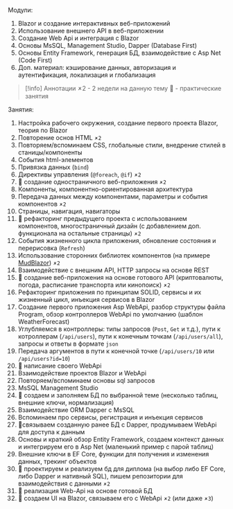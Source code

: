 Модули:
1. Blazor и создание интерактивных веб-приложений
2. Использование внешнего API в веб-приложении
3. Создание Web Api и интеграция с Blazor
4. Основы MsSQL, Management Studio, Dapper (Database First)
5. Основы Entity Framework, генерация БД, взаимодействие с Asp Net (Code First)
6. Доп. материал: кэширование данных, авторизация и аутентификация, локализация и глобализация

> [!info] Аннотации
> 🗶2 - 2 недели на данную тему
> 🌟 - практические занятия

Занятия:
1. Настройка рабочего окружения, создание первого проекта Blazor, теория по Blazor
2. Повторение основ HTML `🗶2`
3. Повторяем/вспоминаем CSS, глобальные стили, внедрение стилей в станицы/компоненты
4. События html-элементов
5. Привязка данных (`bind`)
6. Директивы управления (`@foreach`, `@if`) `🗶2`
7. 🌟 создание одностраничного веб-приложения `🗶2`
8. Компоненты, компонентно-ориентированная архитектура
9. Передача данных между компонентами, параметры и события компонентов `🗶2`
10. Страницы, навигация, навигаторы
11. 🌟 рефакторинг предыдущего проекта с использованием компонентов, многостраничный дизайн (с добавлением доп. функционала на остальные страницы) `🗶2`
12. События жизненного цикла приложения, обновление состояния и перерисовка (`Refresh`)
13. Использование сторонних библиотек компонентов (на примере [MudBlazor](https://mudblazor.com/getting-started/installation)) `🗶2`
14. Взаимодействие с внешним API, HTTP запросы на основе REST
15. 🌟 создание веб-приложения на основе готового API (криптовалюты, погода, расписание транспорта или кинопоиск) `🗶2`
16. Рефакторинг приложения по принципам SOLID, сервисы и их жизненный цикл, инъекция сервисов в Blazor
17. Создание первого приложения Asp WebApi, разбор структуры файла Program, обзор контроллеров WebApi по умолчанию (шаблон WeatherForecast)
18. Углубляемся в контроллеры: типы запросов (`Post`, `Get` и т.д.), пути к котроллерам (`/api/users`), пути к конечным точкам (`/api/users/all`), запросы и ответы в формате `json`
19. Передача аргументов в пути к конечной точке (`/api/users/10` или `/api/users?id=10`)
20. 🌟 написание своего WebApi
21. Взаимодействие проектов Blazor и WebApi
22. Повторяем/вспоминаем основы sql запросов
23. MsSQL Management Studio
24. 🌟 создаем и заполняем БД по выбранной теме (несколько таблиц, внешние ключи, нормализация)
25. Взаимодействие ORM Dapper c MsSQL
26. Вспоминаем про сервисы, регистрация и инъекция сервисов
27. 🌟связываем созданную ранее БД с Dapper, продумываем WebApi для доступа к данным
28. Основы и краткий обзор Entity Framework, создаем контекст данных и интегрируем его в Asp Net (маленький пример с парой таблиц)
29. Внешние ключи в EF Core, функции для получения и изменения данных, трекинг объектов
30. 🌟 проектируем и реализуем бд для диплома (на выбор либо EF Core, либо Dapper и нативный SQL), пишем репозитории для взаимодействия с данными `🗶2`
31. 🌟 реализация Web-Api на основе готовой БД
32. 🌟 создаем UI на Blazor, связываем его с WebApi `🗶2` (или даже `🗶3`)